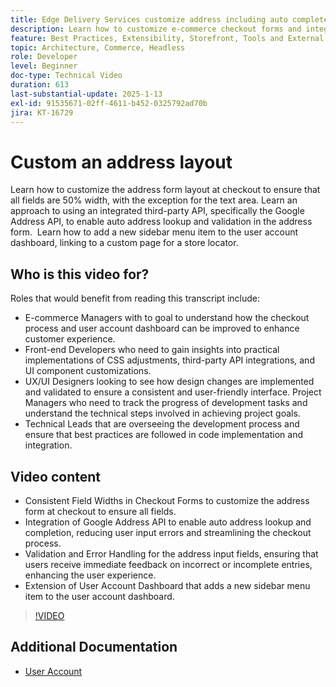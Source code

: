 ```yaml
---
title: Edge Delivery Services customize address including auto complete
description: Learn how to customize e-commerce checkout forms and integrate Google Address Lookup for improved user experience and reduced input errors.
feature: Best Practices, Extensibility, Storefront, Tools and External Services
topic: Architecture, Commerce, Headless
role: Developer
level: Beginner
doc-type: Technical Video
duration: 613
last-substantial-update: 2025-1-13
exl-id: 91535671-02ff-4611-b452-0325792ad70b
jira: KT-16729
---
```


# Custom an address layout

Learn how to customize the address form layout at checkout to ensure that all fields are 50% width, with the exception for the text area. Learn an approach to using an integrated third-party API, specifically the Google Address API, to enable auto address lookup and validation in the address form. ​ Learn how to add a new sidebar menu item to the user account dashboard, linking to a custom page for a store locator.

## Who is this video for?

Roles that would benefit from reading this transcript include:

* E-commerce Managers with to goal to understand how the checkout process and user account dashboard can be improved to enhance customer experience.
* Front-end Developers who need to gain insights into practical implementations of CSS adjustments, third-party API integrations, and UI component customizations.
* UX/UI Designers looking to see how design changes are implemented and validated to ensure a consistent and user-friendly interface.
Project Managers who need to track the progress of development tasks and understand the technical steps involved in achieving project goals.
* Technical Leads that are overseeing the development process and ensure that best practices are followed in code implementation and integration.


## Video content

* Consistent Field Widths in Checkout Forms to customize the address form at checkout to ensure all fields.
* Integration of Google Address API to enable auto address lookup and completion, reducing user input errors and streamlining the checkout process.
* Validation and Error Handling for the address input fields, ensuring that users receive immediate feedback on incorrect or incomplete entries, enhancing the user experience.
* Extension of User Account Dashboard that adds a new sidebar menu item to the user account dashboard.

>[!VIDEO](https://video.tv.adobe.com/v/3442787?learn=on)

## Additional Documentation

* [User Account](https://experienceleague.adobe.com/developer/commerce/storefront/dropins/user-account/tutorials/)
